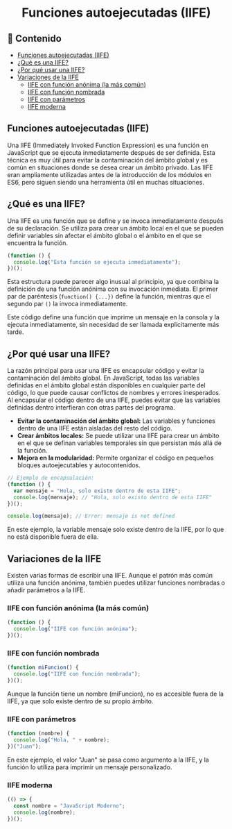 <h1 align='center'>Funciones autoejecutadas (IIFE)</h1>

<h2>📑 Contenido</h2>

- [Funciones autoejecutadas (IIFE)](#funciones-autoejecutadas-iife)
- [¿Qué es una IIFE?](#qué-es-una-iife)
- [¿Por qué usar una IIFE?](#por-qué-usar-una-iife)
- [Variaciones de la IIFE](#variaciones-de-la-iife)
  - [IIFE con función anónima (la más común)](#iife-con-función-anónima-la-más-común)
  - [IIFE con función nombrada](#iife-con-función-nombrada)
  - [IIFE con parámetros](#iife-con-parámetros)
  - [IIFE moderna](#iife-moderna)

## Funciones autoejecutadas (IIFE)

Una IIFE (Immediately Invoked Function Expression) es una función en JavaScript que se ejecuta inmediatamente después de ser definida. Esta técnica es muy útil para evitar la contaminación del ámbito global y es común en situaciones donde se desea crear un ámbito privado. Las IIFE eran ampliamente utilizadas antes de la introducción de los módulos en ES6, pero siguen siendo una herramienta útil en muchas situaciones.

## ¿Qué es una IIFE?

Una IIFE es una función que se define y se invoca inmediatamente después de su declaración. Se utiliza para crear un ámbito local en el que se pueden definir variables sin afectar el ámbito global o el ámbito en el que se encuentra la función.

```js
(function () {
  console.log("Esta función se ejecuta inmediatamente");
})();
```

Esta estructura puede parecer algo inusual al principio, ya que combina la definición de una función anónima con su invocación inmediata. El primer par de paréntesis (`function() {...})` define la función, mientras que el segundo par `()` la invoca inmediatamente.

Este código define una función que imprime un mensaje en la consola y la ejecuta inmediatamente, sin necesidad de ser llamada explícitamente más tarde.

## ¿Por qué usar una IIFE?

La razón principal para usar una IIFE es encapsular código y evitar la contaminación del ámbito global. En JavaScript, todas las variables definidas en el ámbito global están disponibles en cualquier parte del código, lo que puede causar conflictos de nombres y errores inesperados. Al encapsular el código dentro de una IIFE, puedes evitar que las variables definidas dentro interfieran con otras partes del programa.

- **Evitar la contaminación del ámbito global:** Las variables y funciones dentro de una IIFE están aisladas del resto del código.
- **Crear ámbitos locales:** Se puede utilizar una IIFE para crear un ámbito en el que se definan variables temporales sin que persistan más allá de la función.
- **Mejora en la modularidad:** Permite organizar el código en pequeños bloques autoejecutables y autocontenidos.

```js
// Ejemplo de encapsulación:
(function () {
  var mensaje = "Hola, solo existo dentro de esta IIFE";
  console.log(mensaje); // "Hola, solo existo dentro de esta IIFE"
})();

console.log(mensaje); // Error: mensaje is not defined
```

En este ejemplo, la variable mensaje solo existe dentro de la IIFE, por lo que no está disponible fuera de ella.

## Variaciones de la IIFE

Existen varias formas de escribir una IIFE. Aunque el patrón más común utiliza una función anónima, también puedes utilizar funciones nombradas o añadir parámetros a la IIFE.

### IIFE con función anónima (la más común)

```js
(function () {
  console.log("IIFE con función anónima");
})();
```

### IIFE con función nombrada

```js
(function miFuncion() {
  console.log("IIFE con función nombrada");
})();
```

Aunque la función tiene un nombre (miFuncion), no es accesible fuera de la IIFE, ya que solo existe dentro de su propio ámbito.

### IIFE con parámetros

```js
(function (nombre) {
  console.log("Hola, " + nombre);
})("Juan");
```

En este ejemplo, el valor "Juan" se pasa como argumento a la IIFE, y la función lo utiliza para imprimir un mensaje personalizado.

### IIFE moderna

```js
(() => {
  const nombre = "JavaScript Moderno";
  console.log(nombre);
})();
```
